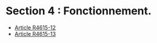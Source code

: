 # Section 4 : Fonctionnement.

* [Article R4615-12](./LEGIARTI000026886636.md)
* [Article R4615-13](./LEGIARTI000026886632.md)
